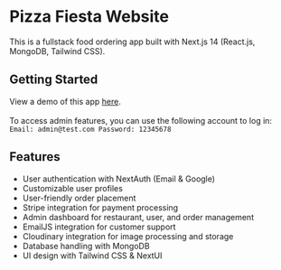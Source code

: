 # Pizza Fiesta Website
This is a fullstack food ordering app built with Next.js 14 (React.js, MongoDB, Tailwind CSS).
## Getting Started

View a demo of this app [here](https://pizza-fiesta.vercel.app/).<br><br>
To access admin features, you can use the following account to log in:<br>
``Email: admin@test.com
Password: 12345678``


## Features
- User authentication with NextAuth (Email & Google)
- Customizable user profiles
- User-friendly order placement
- Stripe integration for payment processing
- Admin dashboard for restaurant, user, and order management
- EmailJS integration for customer support
- Cloudinary integration for image processing and storage
- Database handling with MongoDB
- UI design with Tailwind CSS & NextUI

